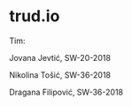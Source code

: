 # trud.io

Tim:

  Jovana Jevtić, SW-20-2018
  
  Nikolina Tošić, SW-36-2018
  
  Dragana Filipović, SW-36-2018
  
